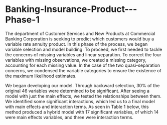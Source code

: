 # Banking-Insurance-Product---Phase-1
The department of Customer Services and New Products at Commercial Banking Corporation is seeking to predict which customers would buy 
a variable rate annuity product. In this phase of the process, we began variable selection and model building. To proceed, 
we first needed to tackle the concerns of missing variables and linear separation. To correct the four variables with missing observations,
we created a missing category, accounting for each missing value. In the case of the two quasi-separation concerns, 
we condensed the variable categories to ensure the existence of the maximum likelihood estimates.

We began developing our model. Through backward selection, 30% of the original 46 variables were determined to be significant. 
After seeing a model with just the main effects, we tested the relationships between them. We identified some significant interactions, 
which led us to a final model with main effects and interaction terms. As seen in Table 1 below, 
this method produced a hybrid model with 17 significant variables, of which 14 were main effects variables, 
and three were interaction terms.
